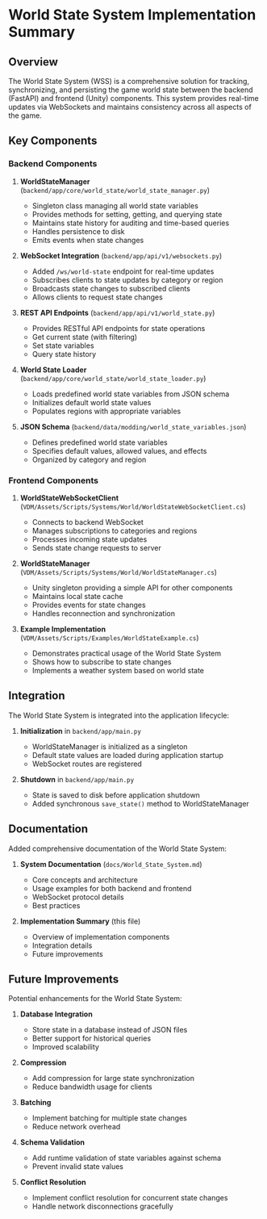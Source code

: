 # World State System Implementation Summary

## Overview

The World State System (WSS) is a comprehensive solution for tracking, synchronizing, and persisting the game world state between the backend (FastAPI) and frontend (Unity) components. This system provides real-time updates via WebSockets and maintains consistency across all aspects of the game.

## Key Components

### Backend Components

1. **WorldStateManager** (`backend/app/core/world_state/world_state_manager.py`)
   - Singleton class managing all world state variables
   - Provides methods for setting, getting, and querying state
   - Maintains state history for auditing and time-based queries
   - Handles persistence to disk
   - Emits events when state changes

2. **WebSocket Integration** (`backend/app/api/v1/websockets.py`)
   - Added `/ws/world-state` endpoint for real-time updates
   - Subscribes clients to state updates by category or region
   - Broadcasts state changes to subscribed clients
   - Allows clients to request state changes

3. **REST API Endpoints** (`backend/app/api/v1/world_state.py`)
   - Provides RESTful API endpoints for state operations
   - Get current state (with filtering)
   - Set state variables
   - Query state history

4. **World State Loader** (`backend/app/core/world_state/world_state_loader.py`)
   - Loads predefined world state variables from JSON schema
   - Initializes default world state values
   - Populates regions with appropriate variables

5. **JSON Schema** (`backend/data/modding/world_state_variables.json`)
   - Defines predefined world state variables
   - Specifies default values, allowed values, and effects
   - Organized by category and region

### Frontend Components

1. **WorldStateWebSocketClient** (`VDM/Assets/Scripts/Systems/World/WorldStateWebSocketClient.cs`)
   - Connects to backend WebSocket
   - Manages subscriptions to categories and regions
   - Processes incoming state updates
   - Sends state change requests to server

2. **WorldStateManager** (`VDM/Assets/Scripts/Systems/World/WorldStateManager.cs`)
   - Unity singleton providing a simple API for other components
   - Maintains local state cache
   - Provides events for state changes
   - Handles reconnection and synchronization

3. **Example Implementation** (`VDM/Assets/Scripts/Examples/WorldStateExample.cs`)
   - Demonstrates practical usage of the World State System
   - Shows how to subscribe to state changes
   - Implements a weather system based on world state

## Integration

The World State System is integrated into the application lifecycle:

1. **Initialization** in `backend/app/main.py`
   - WorldStateManager is initialized as a singleton
   - Default state values are loaded during application startup
   - WebSocket routes are registered

2. **Shutdown** in `backend/app/main.py`
   - State is saved to disk before application shutdown
   - Added synchronous `save_state()` method to WorldStateManager

## Documentation

Added comprehensive documentation of the World State System:

1. **System Documentation** (`docs/World_State_System.md`)
   - Core concepts and architecture
   - Usage examples for both backend and frontend
   - WebSocket protocol details
   - Best practices

2. **Implementation Summary** (this file)
   - Overview of implementation components
   - Integration details
   - Future improvements

## Future Improvements

Potential enhancements for the World State System:

1. **Database Integration**
   - Store state in a database instead of JSON files
   - Better support for historical queries
   - Improved scalability

2. **Compression**
   - Add compression for large state synchronization
   - Reduce bandwidth usage for clients

3. **Batching**
   - Implement batching for multiple state changes
   - Reduce network overhead 

4. **Schema Validation**
   - Add runtime validation of state variables against schema
   - Prevent invalid state values

5. **Conflict Resolution**
   - Implement conflict resolution for concurrent state changes
   - Handle network disconnections gracefully 